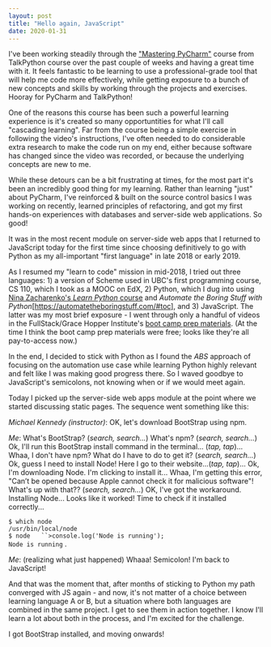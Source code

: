 ```yaml
---
layout: post
title: "Hello again, JavaScript"
date: 2020-01-31
---
```


I've been working steadily through the ["Mastering PyCharm"](https://training.talkpython.fm/courses/details/mastering-pycharm-ide) course from TalkPython course over the past couple of weeks and having a great time with it. It feels fantastic to be learning to use a professional-grade tool that will help me code more effectively, while getting exposure to a bunch of new concepts and skills by working through the projects and exercises. Hooray for PyCharm and TalkPython! 

One of the reasons this course has been such a powerful learning experience is it's created so many opportuntities for what I'll call "cascading learning". Far from the course being a simple exercise in following the video's instructions, I've often  needed to do considerable extra research to make the code run on my end, either because software has changed since the video was recorded, or because the underlying concepts are new to me. 

While these detours can be a bit frustrating at times, for the most part it's been an incredibly good thing for my learning. Rather than learning "just" about PyCharm, I've reinforced & built on the source control basics I was working on recently, learned principles of refactoring, and got my first hands-on experiences with databases and server-side web applications. So good!

It was in the most recent module on server-side web apps that I returned to JavaScript today for the first time since choosing definitively to go with Python as my all-important "first language" in late 2018 or early 2019. 

As I resumed my "learn to code" mission in mid-2018, I tried out three languages: 1) a version of Scheme used in UBC's first programming course, CS 110, which I took as a MOOC on EdX, 2) Python, which I  dug into using [Nina Zacharenko's *Learn Python* course](https://www.learnpython.dev/01-introduction/) and *Automate the Boring Stuff with Python*[https://automatetheboringstuff.com/#toc], and 3) JavaScript. The latter was my most brief exposure - I went through only a handful of videos in the FullStack/Grace Hopper Institute's [boot camp prep materials](https://www.fullstackacademy.com/bootcamp-prep). (At the time I think the boot camp prep materials were free; looks like they're all pay-to-access now.)

In the end, I decided to stick with Python as I found the *ABS* approach of focusing on the automation use case while learning Python highly relevant and felt like I was making good progress there. So I waved goodbye to JavaScript's semicolons, not knowing when or if we would meet again. 

Today I picked up the server-side web apps module at the point where we started discussing static pages. The sequence went something like this:

*Michael Kennedy (instructor)*: OK, let's download BootStrap using npm.    

*Me*: What's BootStrap? (*search, search...*) What's npm? (*search, search...*) Ok, I'll run this BootStrap install command in the terminal... (*tap, tap*)... Whaa, I don't have npm? What do I have to do to get it? (*search, search...*) Ok, guess I need to install Node! Here I go to their website...(*tap, tap*)... Ok, I'm downloading Node. I'm clicking to install it... Whaa, I'm getting this error, "Can’t be opened because Apple cannot check it for malicious software"! What's up with that?? (*search, search...*) OK, I've got the workaround. Installing Node... Looks like it worked! Time to check if it installed correctly...

`$ which node`  
`/usr/bin/local/node`  
`$ node  
``>console.log('Node is running');`  
`Node is running` . 

*Me*: (realizing what just happened) Whaaa! Semicolon! I'm back to JavaScript!  

And that was the moment that, after months of sticking to Python my path converged with JS again - and now, it's not matter of a choice between learning language A or B, but a situation where both languages are combined in the same project. I get to see them in action together. I know I'll learn a lot about both in the process, and I'm excited for the challenge. 

I got BootStrap installed, and moving onwards! 

